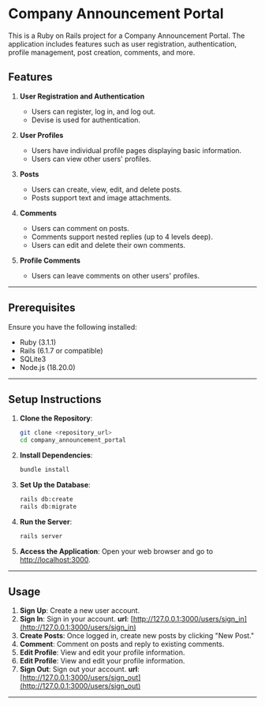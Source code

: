 # Company Announcement Portal

This is a Ruby on Rails project for a Company Announcement Portal. The application includes features such as user registration, authentication, profile management, post creation, comments, and more.

## Features

1. **User Registration and Authentication**
   - Users can register, log in, and log out.
   - Devise is used for authentication.

2. **User Profiles**
   - Users have individual profile pages displaying basic information.
   - Users can view other users' profiles.

3. **Posts**
   - Users can create, view, edit, and delete posts.
   - Posts support text and image attachments.

4. **Comments**
   - Users can comment on posts.
   - Comments support nested replies (up to 4 levels deep).
   - Users can edit and delete their own comments.

5. **Profile Comments**
   - Users can leave comments on other users' profiles.

---

## Prerequisites

Ensure you have the following installed:

- Ruby (3.1.1)
- Rails (6.1.7 or compatible)
- SQLite3
- Node.js (18.20.0)

---

## Setup Instructions

1. **Clone the Repository**:
   ```bash
   git clone <repository_url>
   cd company_announcement_portal
   ```

2. **Install Dependencies**:
   ```bash
   bundle install
   ```

3. **Set Up the Database**:
   ```bash
   rails db:create
   rails db:migrate
   ```

4. **Run the Server**:
   ```bash
   rails server
   ```

5. **Access the Application**:
   Open your web browser and go to [http://localhost:3000](http://localhost:3000).

---

## Usage

1. **Sign Up**: Create a new user account.
2. **Sign In**: Sign in your account.
    **url**: [http://127.0.0.1:3000/users/sign_in](http://127.0.0.1:3000/users/sign_in)
3. **Create Posts**: Once logged in, create new posts by clicking "New Post."
4. **Comment**: Comment on posts and reply to existing comments.
5. **Edit Profile**: View and edit your profile information.
6. **Edit Profile**: View and edit your profile information.
7. **Sign Out**: Sign out your account.
    **url**: [http://127.0.0.1:3000/users/sign_out](http://127.0.0.1:3000/users/sign_out)
---
